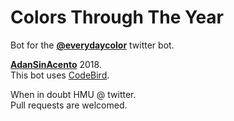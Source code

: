 # Colors Through The Year
Bot for the **[@everydaycolor](http://www.twitter.com/everydaycolor)**  twitter bot.

**[AdanSinAcento](http://www.twitter.com/adansinacento)** 2018.         
This bot uses [CodeBird](https://github.com/jublonet/codebird-php).    

When in doubt HMU @ twitter.    
Pull requests are welcomed.
